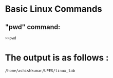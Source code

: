 # Basic Linux Commands
## "pwd" command:

```bash
>>pwd
```
# The output is as follows :
```bash
/home/ashishkumar/UPES/linux_lab
```

